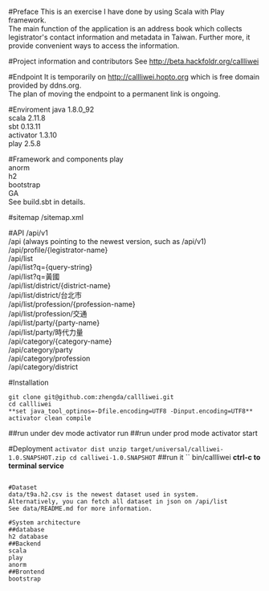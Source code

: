 #Preface
This is an exercise I have done by using Scala with Play framework.  
The main function of the application is an address book which collects legistrator's contact information and metadata in Taiwan. Further more, it provide convenient ways to access the information.

#Project information and contributors
See http://beta.hackfoldr.org/callliwei

#Endpoint
It is temporarily on http://callliwei.hopto.org which is free domain provided by ddns.org.  
The plan of moving the endpoint to a permanent link is ongoing.

#Enviroment
java 1.8.0_92  
scala 2.11.8  
sbt 0.13.11  
activator 1.3.10  
play 2.5.8

#Framework and components
play  
anorm  
h2  
bootstrap  
GA  
See build.sbt in details.

#sitemap
/sitemap.xml

#API
/api/v1  
/api (always pointing to the newest version, such as /api/v1)  
/api/profile/{legistrator-name}  
/api/list  
/api/list?q={query-string}  
/api/list?q=黃國  
/api/list/district/{district-name}  
/api/list/district/台北市  
/api/list/profession/{profession-name}  
/api/list/profession/交通  
/api/list/party/{party-name}  
/api/list/party/時代力量  
/api/category/{category-name}  
/api/category/party  
/api/category/profession  
/api/category/district  

#Installation
```
git clone git@github.com:zhengda/callliwei.git
cd callliwei
**set java_tool_optinos=-Dfile.encoding=UTF8 -Dinput.encoding=UTF8**
activator clean compile
```
##run under dev mode
activator run
##run under prod mode
activator start

#Deployment
``
activator dist
unzip target/universal/calliwei-1.0.SNAPSHOT.zip
cd calliwei-1.0.SNAPSHOT
``
##run it
``
bin/callliwei
**ctrl-c to terminal service**
```

#Dataset
data/t9a.h2.csv is the newest dataset used in system.  
Alternatively, you can fetch all dataset in json on /api/list  
See data/README.md for more information.

#System architecture
##database
h2 database  
##Backend
scala  
play  
anorm  
##Brontend
bootstrap  

